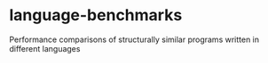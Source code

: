 language-benchmarks
===================

Performance comparisons of structurally similar programs written in different languages
